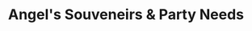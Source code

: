 ---
title: "Angel's Souveneirs & Party Needs"
url: /gerona/angels-souveneirs-and-party-needs/
shop: gift
---